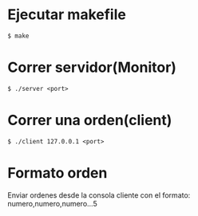 # Ejecutar makefile
```$ make```

# Correr servidor(Monitor)
```$ ./server <port>```

# Correr una orden(client)
```$ ./client 127.0.0.1 <port>```

# Formato orden
Enviar ordenes desde la consola cliente con el formato:
numero,numero,numero...5